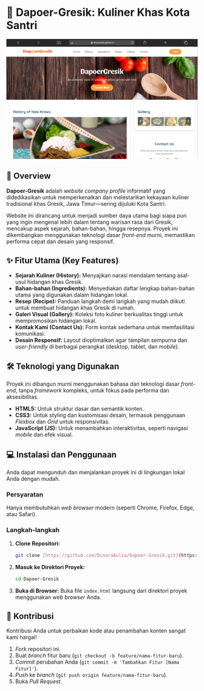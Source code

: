 # 🍚 Dapoer-Gresik: Kuliner Khas Kota Santri

![Mockup Website Dapoer-Gresik Responsif](Macbook-Air-dinaraaulia.github.io.png)

## 🌟 Overview

**Dapoer-Gresik** adalah *website company profile* informatif yang didedikasikan untuk memperkenalkan dan melestarikan kekayaan kuliner tradisional khas Gresik, Jawa Timur—sering dijuluki Kota Santri.

Website ini dirancang untuk menjadi sumber daya utama bagi siapa pun yang ingin mengenal lebih dalam tentang warisan rasa dari Gresik, mencakup aspek sejarah, bahan-bahan, hingga resepnya. Proyek ini dikembangkan menggunakan teknologi dasar *front-end* murni, memastikan performa cepat dan desain yang responsif.

## ✨ Fitur Utama (Key Features)

* **Sejarah Kuliner (History):** Menyajikan narasi mendalam tentang asal-usul hidangan khas Gresik.
* **Bahan-bahan (Ingredients):** Menyediakan daftar lengkap bahan-bahan utama yang digunakan dalam hidangan lokal.
* **Resep (Recipe):** Panduan langkah demi langkah yang mudah diikuti untuk membuat hidangan khas Gresik di rumah.
* **Galeri Visual (Gallery):** Koleksi foto kuliner berkualitas tinggi untuk mempromosikan hidangan lokal.
* **Kontak Kami (Contact Us):** Form kontak sederhana untuk memfasilitasi komunikasi.
* **Desain Responsif:** Layout dioptimalkan agar tampilan sempurna dan *user-friendly* di berbagai perangkat (desktop, tablet, dan *mobile*).

## 🛠️ Teknologi yang Digunakan

Proyek ini dibangun murni menggunakan bahasa dan teknologi dasar *front-end*, tanpa *framework* kompleks, untuk fokus pada performa dan aksesibilitas.

* **HTML5:** Untuk struktur dasar dan semantik konten.
* **CSS3:** Untuk styling dan kustomisasi desain, termasuk penggunaan *Flexbox* dan *Grid* untuk responsivitas.
* **JavaScript (JS):** Untuk menambahkan interaktivitas, seperti navigasi *mobile* dan efek visual.

## 💻 Instalasi dan Penggunaan

Anda dapat mengunduh dan menjalankan proyek ini di lingkungan lokal Anda dengan mudah.

### Persyaratan

Hanya membutuhkan *web browser* modern (seperti Chrome, Firefox, Edge, atau Safari).

### Langkah-langkah

1.  **Clone Repositori:**
    ```bash
    git clone [https://github.com/DinaraAulia/Dapoer-Gresik.git](https://github.com/DinaraAulia/Dapoer-Gresik.git)
    ```
2.  **Masuk ke Direktori Proyek:**
    ```bash
    cd Dapoer-Gresik
    ```
3.  **Buka di Browser:**
    Buka file `index.html` langsung dari direktori proyek menggunakan *web browser* Anda.

## 🤝 Kontribusi

Kontribusi Anda untuk perbaikan kode atau penambahan konten sangat kami hargai!

1.  *Fork* repositori ini.
2.  Buat *branch* fitur baru (`git checkout -b feature/nama-fitur-baru`).
3.  *Commit* perubahan Anda (`git commit -m 'Tambahkan Fitur [Nama Fitur]'`).
4.  *Push* ke *branch* (`git push origin feature/nama-fitur-baru`).
5.  Buka *Pull Request*.
